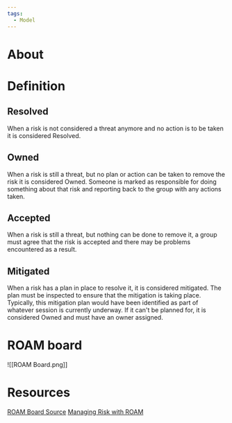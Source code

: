 ```yaml
---
tags:
  - Model
---
```

# About
# Definition
## Resolved
When a risk is not considered a threat anymore and no action is to be taken it is considered Resolved.

## Owned
When a risk is still a threat, but no plan or action can be taken to remove the risk it is considered Owned. Someone is marked as responsible for doing something about that risk and reporting back to the group with any actions taken.

## Accepted
When a risk is still a threat, but nothing can be done to remove it, a group must agree that the risk is accepted and there may be problems encountered as a result.

## Mitigated
When a risk has a plan in place to resolve it, it is considered mitigated. The plan must be inspected to ensure that the mitigation is taking place. Typically, this mitigation plan would have been identified as part of whatever session is currently underway. If it can't be planned for, it is considered Owned and must have an owner assigned.

# ROAM board
![[ROAM Board.png]]
# Resources
[ROAM Board Source](https://www.agileambition.com/roam-risk-management/)
[Managing Risk with ROAM](https://blog.planview.com/managing-risks-with-roam-in-agile/)